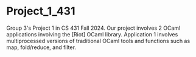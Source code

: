 # Project_1_431
Group 3's Project 1 in CS 431 Fall 2024. Our project involves 2 OCaml applications involving the
[Riot] OCaml library. Application 1 involves multiprocessed versions of traditional OCaml
tools and functions such as map, fold/reduce, and filter.
